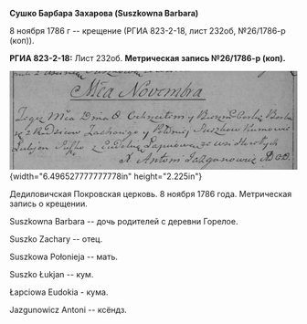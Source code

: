 **Сушко Барбара Захарова (Suszkowna Barbara)**

8 ноября 1786 г -- крещение (РГИА 823-2-18, лист 232об, №26/1786-р
(коп)).

**РГИА 823-2-18:** Лист 232об. **Метрическая запись №26/1786-р (коп).**

![](./media/cb56bd331acf7e0a19913bec557bfadacb459c8c.png){width="6.496527777777778in"
height="2.225in"}

Дедиловичская Покровская церковь. 8 ноября 1786 года. Метрическая запись
о крещении.

Suszkowna Barbara -- дочь родителей с деревни Горелое.

Suszko Zachary -- отец.

Suszkowa Połonieja -- мать.

Suszko Łukjan -- кум.

Łapciowa Eudokia - кума.

Jazgunowicz Antoni -- ксёндз.
